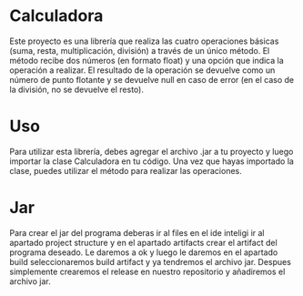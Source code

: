 # Calculadora
Este proyecto es una librería que realiza las cuatro operaciones básicas (suma, resta, multiplicación, división) a través de un único método. El método recibe dos números (en formato float) y una opción que indica la operación a realizar. El resultado de la operación se devuelve como un número de punto flotante y se devuelve null en caso de error (en el caso de la división, no se devuelve el resto).

# Uso
Para utilizar esta librería, debes agregar el archivo .jar a tu proyecto y luego importar la clase Calculadora en tu código. Una vez que hayas importado la clase, puedes utilizar el método para realizar las operaciones.

# Jar 
Para crear el jar del programa deberas ir al files en el ide inteligi ir al apartado project structure y en el apartado artifacts crear el artifact del programa deseado. Le daremos a ok y luego le daremos en el apartado build seleccionaremos build artifact y ya tendremos el archivo jar. Despues simplemente crearemos el release en nuestro repositorio y añadiremos el archivo jar.
